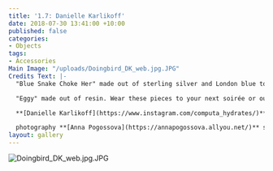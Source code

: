 ```yaml
---
title: '1.7: Danielle Karlikoff'
date: 2018-07-30 13:41:00 +10:00
published: false
categories:
- Objects
tags:
- Accessories
Main Image: "/uploads/Doingbird_DK_web.jpg.JPG"
Credits Text: |-
  "Blue Snake Choke Her" made out of sterling silver and London blue topaz.

  "Eggy" made out of resin. Wear these pieces to your next soirée or out in the world.

  **[Danielle Karlikoff](https://www.instagram.com/computa_hydrates/)**

  photography **[Anna Pogossova](https://annapogossova.allyou.net/)** styling **[Miguel Urbina Tan](https://www.instagram.com/miguelurbinatan)**
layout: gallery
---
```


![Doingbird_DK_web.jpg.JPG](/uploads/Doingbird_DK_web.jpg.JPG)